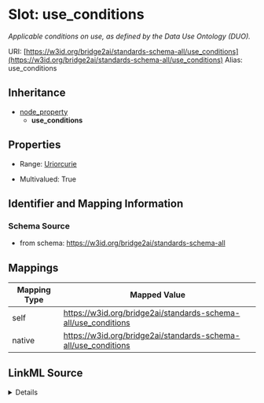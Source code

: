 

# Slot: use_conditions 


_Applicable conditions on use, as defined by the Data Use Ontology (DUO)._





URI: [https://w3id.org/bridge2ai/standards-schema-all/use_conditions](https://w3id.org/bridge2ai/standards-schema-all/use_conditions)
Alias: use_conditions


## Inheritance

* [node_property](node_property.md)
    * **use_conditions**









## Properties

* Range: [Uriorcurie](Uriorcurie.md)

* Multivalued: True





## Identifier and Mapping Information







### Schema Source


* from schema: https://w3id.org/bridge2ai/standards-schema-all




## Mappings

| Mapping Type | Mapped Value |
| ---  | ---  |
| self | https://w3id.org/bridge2ai/standards-schema-all/use_conditions |
| native | https://w3id.org/bridge2ai/standards-schema-all/use_conditions |




## LinkML Source

<details>
```yaml
name: use_conditions
description: Applicable conditions on use, as defined by the Data Use Ontology (DUO).
from_schema: https://w3id.org/bridge2ai/standards-schema-all
rank: 1000
is_a: node_property
values_from:
- DUO
domain: NamedThing
alias: use_conditions
range: uriorcurie
multivalued: true

```
</details>